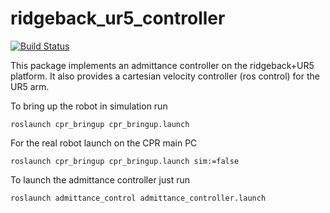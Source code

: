 # ridgeback_ur5_controller
[![Build Status](https://travis-ci.com/epfl-lasa/ridgeback_ur5_controller.svg?token=m4ujgeX7fDuuc9CGktAM&branch=master)](https://travis-ci.com/epfl-lasa/ridgeback_ur5_controller)

This package implements an admittance controller on the ridgeback+UR5 platform. It also provides a cartesian velocity controller (ros control) for the UR5 arm. 

To bring up the robot in simulation run
```
roslaunch cpr_bringup cpr_bringup.launch
```
For the real robot launch on the CPR main PC  
```
roslaunch cpr_bringup cpr_bringup.launch sim:=false
```

To launch the admittance controller just run
```
roslaunch admittance_control admittance_controller.launch
```
